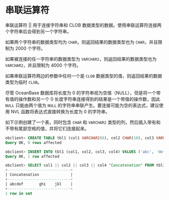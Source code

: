 串联运算符 
==========================

串联运算符 \|\| 用于连接字符串和 CLOB 数据类型的数据。使用串联运算符连接两个字符串后会得到另一个字符串。

如果两个字符串的数据类型均为 `CHAR`，则返回结果的数据类型也为 `CHAR`，并且限制为 2000 个字符。

如果被连接的任一字符串的数据类型为 `VARCHAR2`，则返回结果的数据类型也为 `VARCHAR2`，并且限制为 4000 个字符。

如果串联运算符两边的参数中任何一个是 `CLOB` 数据类型的值，则返回结果的数据类型为临时 `CLOB`。

尽管 OceanBase 数据库将长度为 0 的字符串视为空值（NULL），但是将一个带有值的操作数和另一个 0 长度字符串连接得到的结果是一个带值的操作数，因此 `NULL` 只能由两个值为 `NULL` 的字符串串联产生。要连接可能为空的表达式，建议使用 NVL 函数将表达式直接转换为长度为 0 的字符串。

如下示例创建了一个表，同时包含 `CHAR` 和 `VARCHAR2` 类型的列，然后插入带有和不带有尾部空格的值，并将它们连接起来。

```sql
obclient> CREATE TABLE tbl1 (col1 VARCHAR2(6), col2 CHAR(10), col3 VARCHAR2(10), col4 CHAR(6));
Query OK, 0 rows affected

obclient> INSERT INTO tbl1 (col1, col2, col3, col4) VALUES ('abc', 'def    ', 'ghi    ', 'jkl');
Query OK, 1 row affected

obclient> SELECT col1 || col2 || col3 || col4 "Concatenation" FROM tbl1;
+----------------------------+
| Concatenation              |
+----------------------------+
| abcdef       ghi    jkl    |
+----------------------------+
1 row in set
```


